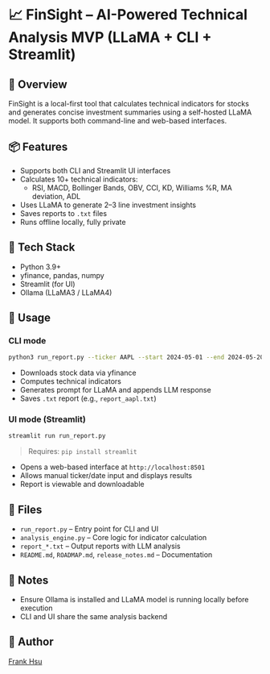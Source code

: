 # 📈 FinSight – AI-Powered Technical Analysis MVP (LLaMA + CLI + Streamlit)

## 🚀 Overview

FinSight is a local-first tool that calculates technical indicators for stocks and generates concise investment summaries using a self-hosted LLaMA model. It supports both command-line and web-based interfaces.

## 📦 Features

- Supports both CLI and Streamlit UI interfaces
- Calculates 10+ technical indicators:
  - RSI, MACD, Bollinger Bands, OBV, CCI, KD, Williams %R, MA deviation, ADL
- Uses LLaMA to generate 2–3 line investment insights
- Saves reports to `.txt` files
- Runs offline locally, fully private

## 🧰 Tech Stack

- Python 3.9+
- yfinance, pandas, numpy
- Streamlit (for UI)
- Ollama (LLaMA3 / LLaMA4)

## 🧪 Usage

### CLI mode

```bash
python3 run_report.py --ticker AAPL --start 2024-05-01 --end 2024-05-20
```

- Downloads stock data via yfinance
- Computes technical indicators
- Generates prompt for LLaMA and appends LLM response
- Saves `.txt` report (e.g., `report_aapl.txt`)

### UI mode (Streamlit)

```bash
streamlit run run_report.py
```

> Requires: `pip install streamlit`

- Opens a web-based interface at `http://localhost:8501`
- Allows manual ticker/date input and displays results
- Report is viewable and downloadable

## 📁 Files

- `run_report.py` – Entry point for CLI and UI
- `analysis_engine.py` – Core logic for indicator calculation
- `report_*.txt` – Output reports with LLM analysis
- `README.md`, `ROADMAP.md`, `release_notes.md` – Documentation

## 🧠 Notes

- Ensure Ollama is installed and LLaMA model is running locally before execution
- CLI and UI share the same analysis backend

## 👤 Author

[Frank Hsu](https://github.com/frankchiboy)
